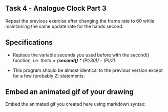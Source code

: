 ## Task 4 - Analogue Clock Part 3

Repeat the previous exercise after changing the frame rate to 60 while maintaining the same update rate for the hands second.

## Specifications

- Replace the variable seconds you used before with the second() function, i.e. 
    *theta = (**second()** * (PI/30)) - (PI/2)*

- This program should be almost identical to the previous version except for a few (probably 2) statements.

## Embed an animated gif of your drawing

Embed the animated gif you created here using markdown syntax: